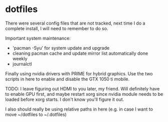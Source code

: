 # dotfiles

There were several config files that are not tracked, next
time I do a complete install, I will need to remember to
do so.

Important system maintenance:
- 'pacman -Syu' for system update and upgrade
- cleaning pacman cache and update mirror list automatically done weekly
- journalctl

Finally using nvidia drivers with PRIME for hybrid graphics. Use the two scripts
in here to enable and disable the GTX 1050 ti mobile.

TODO:
I leave figuring out HDMI to you later, my friend. Will definitely have to
enable GPU first, and maybe restart xorg since nvidia module needs to be
loaded before xorg starts. I don't know you'll figure it out.

I also should really be using relative paths in here (e.g. in case I want to move
~/dotfiles to ~/.dotfiles)
